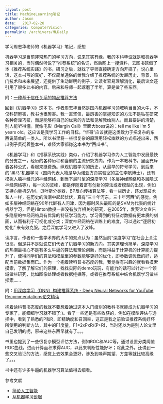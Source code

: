 ```yaml
---
layout: post
title: MachineLearning笔记
author: Jason
date:   2017-02-28
categories: ComputerVision
permalink: /archivers/MLDaily
---
```




<p class="lead">学习周志华老师的《机器学习》笔记，感想</p>

机器学习是当前非常热门的学习方向，说来其实有缘，我的本科毕设就是和机器学习相关的，当时偶然听说了“推荐系统”的名词，然后网上一搜资料，去图书馆借了本《推荐系统实践》的书，研习之后，就找了导师直接确定方向开搞了。说心里话，这本书写的真好，不仅简单通俗的给我介绍了推荐系统的发展历史、背景、热门技术和未来展望，还提供了生动鲜明的例子，让读者容易理解消化，最后论文还引用了很多此书的内容。后来和导师一起琢磨了半年，算是做了些东西。

附：[一种基于信任关系的物品推荐方法](https://www.google.com/patents/CN104915391A?cl=zh)

回到《机器学习》这本书，作者周志华当然是国内机器学习领域响当当的大牛，不仅科研厉害，教书也很厉害。我一直坚信，最厉害的掌握知识的方法不是钻在研究各种奇淫巧技，而是能够将自己的优秀的方法和见解教给别人，而且要讲的清楚，别人能听得懂。就像电影《Margin Call》里面大boss说的：tell me like i'm 5 years old。这应该是我学习工作的目标。“华哥”应该就是这类致力于把复杂的东西说简单的一类人。所以书里将一些很复杂的原理用轻松幽默的方式描述出来，西瓜例子贯彻着整本书，难怪大家都称这本书为“西瓜书”。

《机器学习》和《推荐系统实践》类似，介绍了机器学习作为人工智能中发展最快的分支之一，经历的各种历程和当前的主流研究方向，作为一本教科书，里面充斥着各种公式，看起来挺费劲。纵观机器学习的历史，从最早的符号学习，到后来的“黑马”机器学习（国内代表人物是华为诺亚方舟实验室的主任李航博士），还有模拟人脑神经元的神经网络，到当下最时髦的深度学习（多层神经网络和多层隐式神经网络等），每一次的波峰，都是伴随着富有创新的算法或者模型的出现，例如支持向量机SVM，贝叶斯分类器，BP反向传播算法等，看一些历史，还发现技术和人一样，在历史的浪潮中起起伏伏，真有“三十年河东，三十年河西”的感觉。例如多层神经网络在90年代鲜有人问津，因为那时风头最旺的是SVM为代表的统计机器学习，但是Hinton教授一直没有放弃相关的研究，在2005年，发表论文宣告多隐层的神经网络具有优异的特征学习能力，学习得到的特征对数据有更本质的刻画，从而有利于可视化或分类；深度神经网络在训练上的难度，可以通过“逐层初始化” 来有效克服。之后深度学习又进入了波峰。

读序言，作者和一些学术界的大牛的观点认为：虽然当前“深度学习”在社会上关注很高，但是并不是就说它们代表了机器学习的新方向。其实道理也简单，深度学习的热潮最核心不是有多么牛逼的算法和理论创新，而是得益于计算机的计算能力提升了，使得同学们的算法和模型里的参数能够更好的优化，即参数调优做的好，适配当前数据集而已。作为一个抱着读科普书态度的我，我觉得有兴趣的就看看摸索摸索，了解了解它们的原理，找找实际的demo玩玩，有能力的话可以针对一个领域做些研究，比如图像处理或者数据挖掘等，或者在推荐系统中结合机器学习做些探索......

附：[用深度学习（DNN）构建推荐系统 - Deep Neural Networks for YouTube Recommendations论文精读](https://zhuanlan.zhihu.com/p/25343518)


抱着读科普书态度的我就不要想着通过这本入门级别的教科书就能成为机器学习的专家了，能细细学习就不错了:)。看了一些还是有些收获的，例如在模型评估与选择中，看到了熟悉的P和R，即精确度和召回率，这正是我之前验证推荐系统好坏所使用的判断方法，其中的F1度量，F1=2xPxR/(P+R)，当时还以为是别人论文里自己发明的呢，原来这些东西早就有了。。。

书里也提到了一些很复杂模型评估方法，例如ROC和AUC等，通过设置分类阈值ROC曲线，进而计算面积求得AUC，以此来判断性能好坏；除此之外，还讲到一些交叉验证的方法，感觉上去效果会更好，涉及到噪声期望、方差等就比较高级了。。。

书中还有许多牛逼的机器学习算法值得去细看。



参考文献
* [简论人工智能](http://blog.sina.com.cn/s/blog_7ad48fee0102w4bg.html)
* [从机器学习谈起](http://www.cnblogs.com/subconscious/p/4107357.html)
